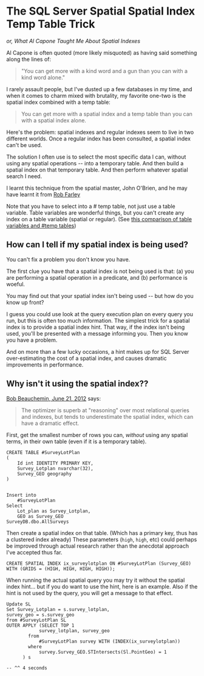 ﻿# The SQL Server Spatial Spatial Index Temp Table Trick

*or, What Al Capone Taught Me About Spatial Indexes*

Al Capone is often quoted (more likely misquoted) as having said something along the lines of:

> "You can get more with a kind word and a gun than you can with a kind word alone."

I rarely assault people, but I've dusted up a few databases in my time, and when it comes to charm mixed with brutality, my favorite one-two is the spatial index combined with a temp table:

>You can get more with a spatial index and a temp table than you can with a spatial index alone.

Here's the problem: spatial indexes and regular indexes seem to live in two different worlds. Once a regular index has been consulted, a spatial index can't be used.

The solution I often use is to select the most specific data I can, without using any spatial operations -- into a temporary table. And then build a spatial index on that temporary table. And then perform whatever spatial search I need.


I learnt this technique from the spatial master, John O'Brien, and he may have learnt it from [Rob Farley](http://sqlblog.com/blogs/rob_farley/)


Note that you have to select into a # temp table, not just use a table variable. Table variables are wonderful things, but you can't create any index on a table variable (spatial or regular). (See [this comparison of table variables and #temp tables](http://stackoverflow.com/a/13777841/49))



## How can I tell if my spatial index is being used?

You can't fix a problem you don't know you have.

The first clue you have that a spatial index is not being used is that: (a) you are performing a spatial operation in a predicate, and (b) performance is woeful.

You may find out that your spatial index isn't being used -- but how do you know up front?

I guess you could use look at the query execution plan on every query you run, but this is often too much information. The simplest trick for a spatial index is to provide a spatial index hint. That way, if the index isn't being used, you'll be presented with a message informing you. Then you know you have a problem.

And on more than a few lucky occasions, a hint makes up for SQL Server over-estimating the cost of a spatial index, and causes dramatic improvements in performance.




## Why isn't it using the spatial index??

[Bob Beauchemin, June 21, 2012](http://www.sqlskills.com/blogs/bobb/does-everybody-get-that-spatial-index-reprise/) says:

> The optimizer is superb at "reasoning" over most relational queries and indexes, but tends to underestimate the spatial index, which can have a dramatic effect.


First, get the smallest number of rows you can, *without* using any spatial terms, in their own table (even if it is a temporary table).


    CREATE TABLE #SurveyLotPlan
    (
        Id int IDENTITY PRIMARY KEY,
        Survey_Lotplan nvarchar(32),
        Survey_GEO geography
    )


    Insert into
        #SurveyLotPlan
    Select
        Lot_plan as Survey_Lotplan,
        GEO as Survey_GEO
    SurveyDB.dbo.AllSurveys


 

Then create a spatial index on that table. (Which has a primary key, thus has a clustered index already) These parameters (`high`, `high`, etc) could perhaps be improved through actual research rather than the anecdotal approach I've accepted thus far.
 


    CREATE SPATIAL INDEX ix_surveylotplan ON #SurveyLotPlan (Survey_GEO) WITH (GRIDS = (HIGH, HIGH, HIGH, HIGH));



When running the actual spatial query you may try it without the spatial index hint... but if you do want to use the hint, here is an example. Also if the hint is not used by the query, you will get a message to that effect.
 


    Update SL
    Set Survey_Lotplan = s.survey_lotplan,
    survey_geo = s.survey_geo
    from #SurveyLotPlan SL
    OUTER APPLY (SELECT TOP 1
                survey_lotplan, survey_geo
            from
                #SurveyLotPlan survey WITH (INDEX(ix_surveylotplan))
            where
                survey.Survey_GEO.STIntersects(Sl.PointGeo) = 1
          ) s

    -- ^^ 4 seconds